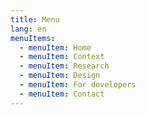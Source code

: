 ```yaml
---
title: Menu
lang: en
menuItems:
  - menuItem: Home
  - menuItem: Context
  - menuItem: Research
  - menuItem: Design
  - menuItem: For developers
  - menuItem: Contact
---
```

